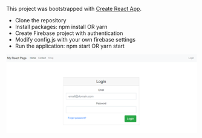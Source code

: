 This project was bootstrapped with [Create React App](https://github.com/facebookincubator/create-react-app).

- Clone the repository
- Install packages: npm install OR yarn
- Create Firebase project with authentication
- Modify config.js with your own firebase settings
- Run the application: npm start OR yarn start


![Screenshot](https://github.com/juhahinkula/juhahinkula.github.io/blob/master/img/react_router.png)
